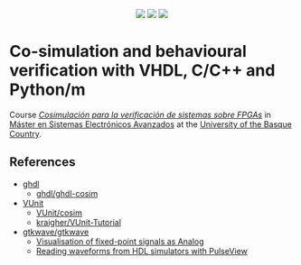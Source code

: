 <p align="center">
  <a title="umarcor.github.io/SIEAV" href="https://umarcor.github.io/SIEAV"><img src="https://img.shields.io/website.svg?label=umarcor.github.io%2FSIEAV&longCache=true&style=flat-square&url=http%3A%2F%2Fumarcor.github.io%2FSIEAV%2Findex.html&logo=Asciidoctor&logoColor=fff"></a><!--
  -->
  <a title="GitHub Actions workflow 'Doc'" href="https://github.com/umarcor/SIEAV/actions?query=workflow%3ADoc"><img src="https://img.shields.io/github/workflow/status/umarcor/SIEAV/Doc/main?longCache=true&style=flat-square&label=Doc&logo=GitHub%20Actions&logoColor=fff"></a><!--
  -->
  <a title="Open ready-to-use Gitpod workspace" href="https://gitpod.io/#https://github.com/umarcor/msea"><img src="https://img.shields.io/badge/Gitpod-workspace-ff8e08?longCache=true&style=flat-square&logo=gitpod"></a><!--
  -->
</p>

# Co-simulation and behavioural verification with VHDL, C/C++ and Python/m

Course *[Cosimulación para la verificación de sistemas sobre FPGAs](https://www.ehu.eus/es/web/master/master-sistemas-electronicos-avanzados/materia?p_anyo_ofd=20190&p_anyo_pop=20170&p_cod_centro=345&p_cod_materia=9117&p_cod_asignatura=504738&p_tipo_asignatura=1)* in [Máster en Sistemas Electrónicos Avanzados](https://www.ehu.eus/es/web/master/master-sistemas-electronicos-avanzados) at the [University of the Basque Country](https://www.ehu.eus/en/).

## References

- [ghdl](https://github.com/ghdl)
  - [ghdl/ghdl-cosim](https://github.com/ghdl/ghdl-cosim)
- [VUnit](https://github.com/VUnit)
  - [VUnit/cosim](https://github.com/VUnit/cosim)
  - [kraigher/VUnit-Tutorial](https://github.com/kraigher/VUnit-Tutorial)
- [gtkwave/gtkwave](https://github.com/gtkwave/gtkwave)
  - [Visualisation of fixed-point signals as Analog](https://github.com/gtkwave/gtkwave/issues/9)
  - [Reading waveforms from HDL simulators with PulseView](https://umarcor.github.io/osvb/notebook/sigrok)

